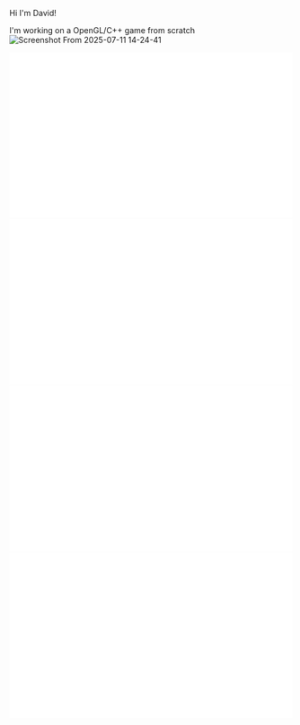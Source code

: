 Hi I'm David! 

I'm working on a OpenGL/C++ game from scratch
<img width="1920" height="1080" alt="Screenshot From 2025-07-11 14-24-41" src="https://github.com/user-attachments/assets/409e9df0-aef1-40ad-a5a1-f2666df001f4" />



<div align="center">

<img src="https://github.com/DaveH355/github-stats/blob/master/generated/overview.svg#gh-dark-mode-only" />
<img src="https://github.com/DaveH355/github-stats/blob/master/generated/languages.svg#gh-dark-mode-only" />

<img src="https://github.com/DaveH355/github-stats/blob/master/generated/overview.svg#gh-dark-mode-only#gh-light-mode-only" />
<img src="https://github.com/DaveH355/github-stats/blob/master/generated/languages.svg#gh-dark-mode-only#gh-light-mode-only" />
</div>
